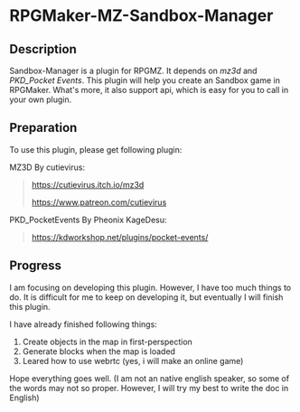 # RPGMaker-MZ-Sandbox-Manager
## Description
Sandbox-Manager is a plugin for RPGMZ. It depends on *mz3d* and *PKD_Pocket Events*. This plugin will help you create an Sandbox game in RPGMaker. What's more, it also support api, which is easy for you to call in your own plugin.

## Preparation
To use this plugin, please get following plugin:

MZ3D By cutievirus:
><https://cutievirus.itch.io/mz3d>
>
><https://www.patreon.com/cutievirus>

PKD_PocketEvents By Pheonix KageDesu:
><https://kdworkshop.net/plugins/pocket-events/>

## Progress
I am focusing on developing this plugin. However, I have too much things to do. It is difficult for me to keep on developing it, but eventually I will finish this plugin.

I have already finished following things:
1. Create objects in the map in first-perspection
2. Generate blocks when the map is loaded
3. Leared how to use webrtc (yes, i will make an online game)

Hope everything goes well.
(I am not an native english speaker, so some of the words may not so proper. However, I will try my best to write the doc in English)
